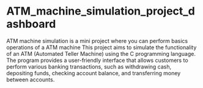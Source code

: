 # ATM_machine_simulation_project_dashboard
ATM machine simulation is a mini project where you can perform basics operations of a ATM machine
This project aims to simulate the functionality of an ATM (Automated Teller Machine) using the C programming language. The program provides a user-friendly interface that allows customers to perform various banking transactions, such as withdrawing cash, depositing funds, checking account balance, and transferring money between accounts.
